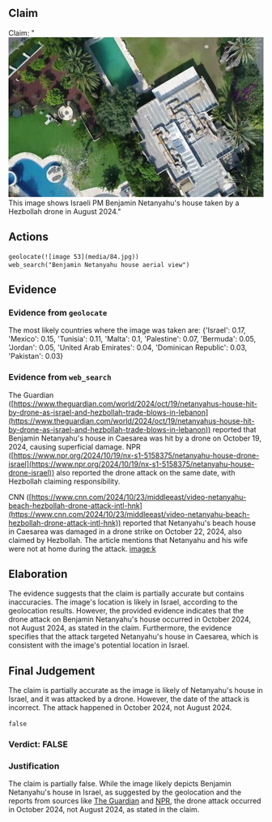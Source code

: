 ## Claim
Claim: "![image 53](media/84.jpg) This image shows Israeli PM Benjamin Netanyahu's house taken by a Hezbollah drone in August 2024."

## Actions
```
geolocate(![image 53](media/84.jpg))
web_search("Benjamin Netanyahu house aerial view")
```

## Evidence
### Evidence from `geolocate`
The most likely countries where the image was taken are: {'Israel': 0.17, 'Mexico': 0.15, 'Tunisia': 0.11, 'Malta': 0.1, 'Palestine': 0.07, 'Bermuda': 0.05, 'Jordan': 0.05, 'United Arab Emirates': 0.04, 'Dominican Republic': 0.03, 'Pakistan': 0.03}

### Evidence from `web_search`
The Guardian ([https://www.theguardian.com/world/2024/oct/19/netanyahus-house-hit-by-drone-as-israel-and-hezbollah-trade-blows-in-lebanon](https://www.theguardian.com/world/2024/oct/19/netanyahus-house-hit-by-drone-as-israel-and-hezbollah-trade-blows-in-lebanon)) reported that Benjamin Netanyahu's house in Caesarea was hit by a drone on October 19, 2024, causing superficial damage. NPR ([https://www.npr.org/2024/10/19/nx-s1-5158375/netanyahu-house-drone-israel](https://www.npr.org/2024/10/19/nx-s1-5158375/netanyahu-house-drone-israel)) also reported the drone attack on the same date, with Hezbollah claiming responsibility.

CNN ([https://www.cnn.com/2024/10/23/middleeast/video-netanyahu-beach-hezbollah-drone-attack-intl-hnk](https://www.cnn.com/2024/10/23/middleeast/video-netanyahu-beach-hezbollah-drone-attack-intl-hnk)) reported that Netanyahu's beach house in Caesarea was damaged in a drone strike on October 22, 2024, also claimed by Hezbollah. The article mentions that Netanyahu and his wife were not at home during the attack. <image:k>


## Elaboration
The evidence suggests that the claim is partially accurate but contains inaccuracies. The image's location is likely in Israel, according to the geolocation results. However, the provided evidence indicates that the drone attack on Benjamin Netanyahu's house occurred in October 2024, not August 2024, as stated in the claim. Furthermore, the evidence specifies that the attack targeted Netanyahu's house in Caesarea, which is consistent with the image's potential location in Israel.


## Final Judgement
The claim is partially accurate as the image is likely of Netanyahu's house in Israel, and it was attacked by a drone. However, the date of the attack is incorrect. The attack happened in October 2024, not August 2024.

`false`


### Verdict: FALSE

### Justification
The claim is partially false. While the image likely depicts Benjamin Netanyahu's house in Israel, as suggested by the geolocation and the reports from sources like [The Guardian](https://www.theguardian.com/world/2024/oct/19/netanyahus-house-hit-by-drone-as-israel-and-hezbollah-trade-blows-in-lebanon) and [NPR](https://www.npr.org/2024/10/19/nx-s1-5158375/netanyahu-house-drone-israel), the drone attack occurred in October 2024, not August 2024, as stated in the claim.
